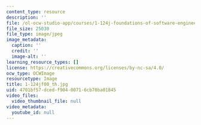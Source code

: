 ```yaml
---
content_type: resource
description: ''
file: /ol-ocw-studio-app/courses/1-124j-foundations-of-software-engineering-fall-2000/4701bf57dcedf90400716cb70ba01845_1-124jf00_th.jpg
file_size: 25030
file_type: image/jpeg
image_metadata:
  caption: ''
  credit: ''
  image-alt: ''
learning_resource_types: []
license: https://creativecommons.org/licenses/by-nc-sa/4.0/
ocw_type: OCWImage
resourcetype: Image
title: 1-124jf00_th.jpg
uid: 4701bf57-dced-f904-0071-6cb70ba01845
video_files:
  video_thumbnail_file: null
video_metadata:
  youtube_id: null
---
```

